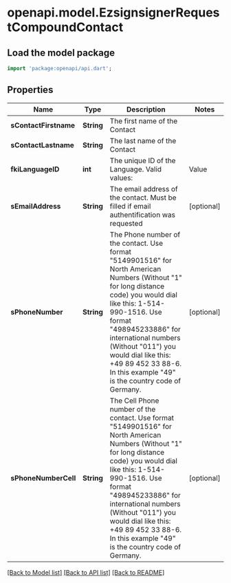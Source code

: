 # openapi.model.EzsignsignerRequestCompoundContact

## Load the model package
```dart
import 'package:openapi/api.dart';
```

## Properties
Name | Type | Description | Notes
------------ | ------------- | ------------- | -------------
**sContactFirstname** | **String** | The first name of the Contact | 
**sContactLastname** | **String** | The last name of the Contact | 
**fkiLanguageID** | **int** | The unique ID of the Language.  Valid values:  |Value|Description| |-|-| |1|French| |2|English| | 
**sEmailAddress** | **String** | The email address of the contact. Must be filled if email authentification was requested | [optional] 
**sPhoneNumber** | **String** | The Phone number of the contact. Use format \"5149901516\" for North American Numbers (Without \"1\" for long distance code) you would dial like this: 1-514-990-1516. Use format \"498945233886\" for international numbers (Without \"011\") you would dial like this: +49 89 452 33 88-6. In this example \"49\" is the country code of Germany. | [optional] 
**sPhoneNumberCell** | **String** | The Cell Phone number of the contact. Use format \"5149901516\" for North American Numbers (Without \"1\" for long distance code) you would dial like this: 1-514-990-1516. Use format \"498945233886\" for international numbers (Without \"011\") you would dial like this: +49 89 452 33 88-6. In this example \"49\" is the country code of Germany. | [optional] 

[[Back to Model list]](../README.md#documentation-for-models) [[Back to API list]](../README.md#documentation-for-api-endpoints) [[Back to README]](../README.md)


